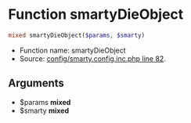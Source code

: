 Function smartyDieObject
===========================





```php
mixed smartyDieObject($params, $smarty)
```

* Function name: smartyDieObject
* Source: [config/smarty.config.inc.php line 82](https://github.com/PrestaShop/PrestaShop/blob/1.5.4.0/config/smarty.config.inc.php#L82).

Arguments
---------

* $params **mixed**
* $smarty **mixed**

